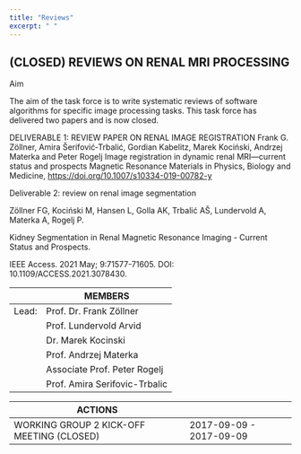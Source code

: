 ```yaml
---
title: "Reviews"
excerpt: " "
---
```


## (CLOSED) REVIEWS ON RENAL MRI PROCESSING

Aim

The aim of the task force is to write systematic reviews of software algorithms for specific image processing tasks. This task force has delivered two papers and is now closed.

DELIVERABLE 1: REVIEW PAPER ON RENAL IMAGE REGISTRATION
Frank G. Zöllner, Amira Šerifović‑Trbalić, Gordian Kabelitz, Marek Kociński, Andrzej Materka and Peter Rogelj
Image registration in dynamic renal MRI—current status and prospects
Magnetic Resonance Materials in Physics, Biology and Medicine, https://doi.org/10.1007/s10334-019-00782-y


Deliverable 2: review on renal image segmentation

Zöllner FG, Kociński M, Hansen L, Golla AK, Trbalić AŠ, Lundervold A, Materka A, Rogelj P.

Kidney Segmentation in Renal Magnetic Resonance Imaging - Current Status and Prospects.  

IEEE Access. 2021 May; 9:71577-71605. DOI: 10.1109/ACCESS.2021.3078430.

|  | MEMBERS |
| --- | ------ |
|Lead: | Prof. Dr. Frank Zöllner |
| | Prof. Lundervold Arvid |
| | Dr. Marek Kocinski |
| | Prof. Andrzej Materka |
| | Associate Prof. Peter Rogelj |
| | Prof. Amira Serifovic-Trbalic |

| ACTIONS | |
| --- | - |
| WORKING GROUP 2 KICK-OFF MEETING (CLOSED) | 2017-09-09 - 2017-09-09 |